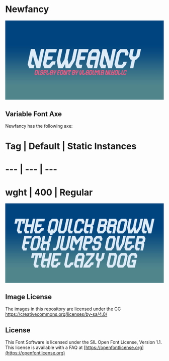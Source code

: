 # Newfancy
![Image](documentation/image1.png)

## Variable Font Axe
Newfancy has the following axe:

# Tag | Default | Static Instances
# --- | --- | ---
 # wght | 400 | Regular
  
![Image](documentation/image2.png)

## Image License
The images in this repository are licensed under the CC https://creativecommons.org/licenses/by-sa/4.0/

## License
This Font Software is licensed under the SIL Open Font License, Version 1.1.
This license is available with a FAQ at [https://openfontlicense.org](https://openfontlicense.org)
